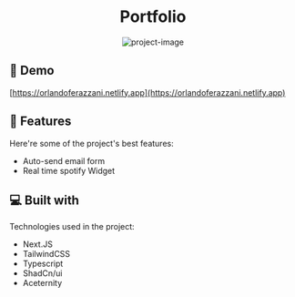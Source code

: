 <h1 align="center" id="title">Portfolio</h1>

<p align="center"><img src="https://socialify.git.ci/orlifera/portfolio/image?font=Jost&amp;language=1&amp;name=1&amp;owner=1&amp;pattern=Solid&amp;theme=Dark" alt="project-image"></p>

<h2>🚀 Demo</h2>

[https://orlandoferazzani.netlify.app](https://orlandoferazzani.netlify.app)

<h2>🧐 Features</h2>

Here're some of the project's best features:

- Auto-send email form
- Real time spotify Widget

<h2>💻 Built with</h2>

Technologies used in the project:

- Next.JS
- TailwindCSS
- Typescript
- ShadCn/ui
- Aceternity
